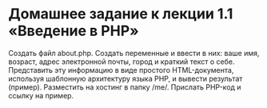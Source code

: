 
# Домашнее задание к лекции 1.1 «Введение в PHP»
Создать файл about.php.
Создать переменные и ввести в них: ваше имя, возраст, адрес электронной почты, город и краткий текст о себе.
Представить эту информацию в виде простого HTML-документа, используя шаблонную архитектуру языка PHP, и вывести результат (пример).
Разместить на хостинг в папку /me/.
Прислать PHP-код и ссылку на пример.
